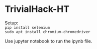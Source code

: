 # TrivialHack-HT

Setup:  
`pip install selenium`  
`sudo apt install chromium-chromedriver`

Use jupyter notebook to run the ipynb file.
